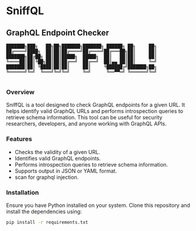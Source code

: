 # SniffQL

## GraphQL Endpoint Checker
```
███████╗███╗   ██╗██╗███████╗███████╗ ██████╗ ██╗     ██╗
██╔════╝████╗  ██║██║██╔════╝██╔════╝██╔═══██╗██║     ██║
███████╗██╔██╗ ██║██║█████╗  █████╗  ██║   ██║██║     ██║
╚════██║██║╚██╗██║██║██╔══╝  ██╔══╝  ██║▄▄ ██║██║     ╚═╝
███████║██║ ╚████║██║██║     ██║     ╚██████╔╝███████╗██╗
╚══════╝╚═╝  ╚═══╝╚═╝╚═╝     ╚═╝      ╚══▀▀═╝ ╚══════╝╚═╝
                                                         
```


### Overview

SniffQL is a tool designed to check GraphQL endpoints for a given URL. It helps identify valid GraphQL URLs and performs introspection queries to retrieve schema information. This tool can be useful for security researchers, developers, and anyone working with GraphQL APIs.

### Features

- Checks the validity of a given URL.
- Identifies valid GraphQL endpoints.
- Performs introspection queries to retrieve schema information.
- Supports output in JSON or YAML format.
- scan for graphql injection.

### Installation

Ensure you have Python installed on your system. Clone this repository and install the dependencies using:

```bash
pip install -r requirements.txt
